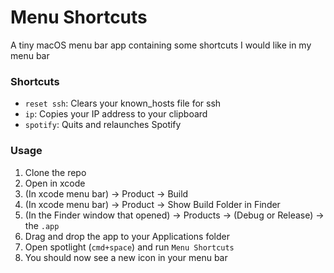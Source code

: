 # Menu Shortcuts
A tiny macOS menu bar app containing some shortcuts I would like in my menu bar

### Shortcuts
- `reset ssh`: Clears your known_hosts file for ssh
- `ip`: Copies your IP address to your clipboard
- `spotify`: Quits and relaunches Spotify

### Usage
1. Clone the repo
2. Open in xcode
3. (In xcode menu bar) -> Product -> Build
4. (In xcode menu bar) -> Product -> Show Build Folder in Finder
5. (In the Finder window that opened) -> Products -> (Debug or Release) -> the `.app`
6. Drag and drop the app to your Applications folder
7. Open spotlight (`cmd+space`) and run `Menu Shortcuts`
8. You should now see a new icon in your menu bar
